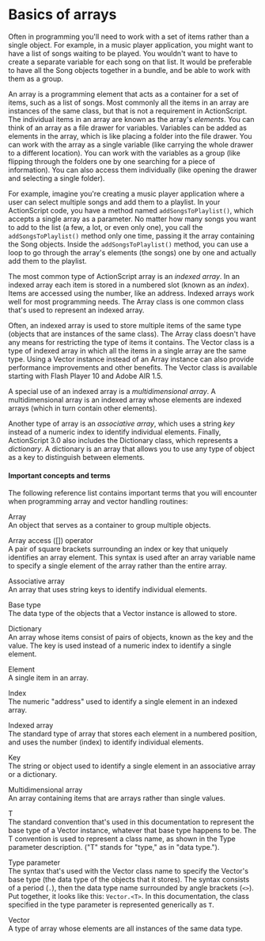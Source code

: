 # Basics of arrays

Often in programming you'll need to work with a set of items rather than a
single object. For example, in a music player application, you might want to
have a list of songs waiting to be played. You wouldn't want to have to create a
separate variable for each song on that list. It would be preferable to have all
the Song objects together in a bundle, and be able to work with them as a group.

An array is a programming element that acts as a container for a set of items,
such as a list of songs. Most commonly all the items in an array are instances
of the same class, but that is not a requirement in ActionScript. The individual
items in an array are known as the array's _elements_. You can think of an array
as a file drawer for variables. Variables can be added as elements in the array,
which is like placing a folder into the file drawer. You can work with the array
as a single variable (like carrying the whole drawer to a different location).
You can work with the variables as a group (like flipping through the folders
one by one searching for a piece of information). You can also access them
individually (like opening the drawer and selecting a single folder).

For example, imagine you're creating a music player application where a user can
select multiple songs and add them to a playlist. In your ActionScript code, you
have a method named `addSongsToPlaylist()`, which accepts a single array as a
parameter. No matter how many songs you want to add to the list (a few, a lot,
or even only one), you call the `addSongsToPlaylist()` method only one time,
passing it the array containing the Song objects. Inside the
`addSongsToPlaylist()` method, you can use a loop to go through the array's
elements (the songs) one by one and actually add them to the playlist.

The most common type of ActionScript array is an _indexed array_. In an indexed
array each item is stored in a numbered slot (known as an _index_). Items are
accessed using the number, like an address. Indexed arrays work well for most
programming needs. The Array class is one common class that's used to represent
an indexed array.

Often, an indexed array is used to store multiple items of the same type
(objects that are instances of the same class). The Array class doesn't have any
means for restricting the type of items it contains. The Vector class is a type
of indexed array in which all the items in a single array are the same type.
Using a Vector instance instead of an Array instance can also provide
performance improvements and other benefits. The Vector class is available
starting with Flash Player 10 and Adobe AIR 1.5.

A special use of an indexed array is a _multidimensional array_. A
multidimensional array is an indexed array whose elements are indexed arrays
(which in turn contain other elements).

Another type of array is an _associative array_, which uses a string _key_
instead of a numeric index to identify individual elements. Finally,
ActionScript 3.0 also includes the Dictionary class, which represents a
_dictionary_. A dictionary is an array that allows you to use any type of object
as a key to distinguish between elements.

#### Important concepts and terms

The following reference list contains important terms that you will encounter
when programming array and vector handling routines:

Array  
An object that serves as a container to group multiple objects.

Array access (\[\]) operator  
A pair of square brackets surrounding an index or key that uniquely identifies
an array element. This syntax is used after an array variable name to specify a
single element of the array rather than the entire array.

Associative array  
An array that uses string keys to identify individual elements.

Base type  
The data type of the objects that a Vector instance is allowed to store.

Dictionary  
An array whose items consist of pairs of objects, known as the key and the
value. The key is used instead of a numeric index to identify a single element.

Element  
A single item in an array.

Index  
The numeric "address" used to identify a single element in an indexed array.

Indexed array  
The standard type of array that stores each element in a numbered position, and
uses the number (index) to identify individual elements.

Key  
The string or object used to identify a single element in an associative array
or a dictionary.

Multidimensional array  
An array containing items that are arrays rather than single values.

T  
The standard convention that's used in this documentation to represent the base
type of a Vector instance, whatever that base type happens to be. The T
convention is used to represent a class name, as shown in the Type parameter
description. ("T" stands for "type," as in "data type.").

Type parameter  
The syntax that's used with the Vector class name to specify the Vector's base
type (the data type of the objects that it stores). The syntax consists of a
period (`.`), then the data type name surrounded by angle brackets (`<>`). Put
together, it looks like this: `Vector.<T>`. In this documentation, the class
specified in the type parameter is represented generically as `T`.

Vector  
A type of array whose elements are all instances of the same data type.

